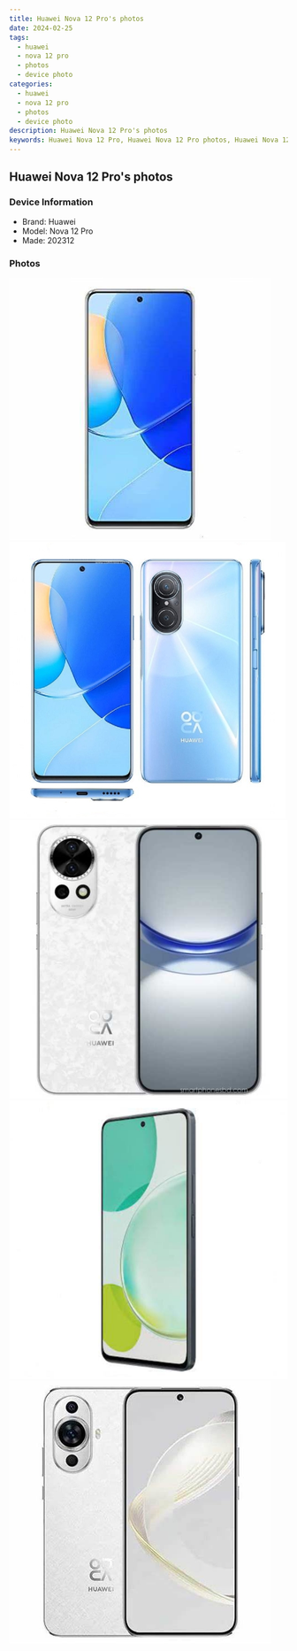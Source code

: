 ```yaml
---
title: Huawei Nova 12 Pro's photos
date: 2024-02-25
tags: 
  - huawei
  - nova 12 pro
  - photos
  - device photo
categories: 
  - huawei
  - nova 12 pro
  - photos
  - device photo
description: Huawei Nova 12 Pro's photos
keywords: Huawei Nova 12 Pro, Huawei Nova 12 Pro photos, Huawei Nova 12 Pro device photo
---
```


## Huawei Nova 12 Pro's photos

### Device Information

- Brand: Huawei
- Model: Nova 12 Pro
- Made: 202312

### Photos

![/images/best-assets/devices/huawei/huawei-nova-12-pro/1.jpg](/images/best-assets/devices/huawei/huawei-nova-12-pro/1.jpg)
![/images/best-assets/devices/huawei/huawei-nova-12-pro/2.jpg](/images/best-assets/devices/huawei/huawei-nova-12-pro/2.jpg)
![/images/best-assets/devices/huawei/huawei-nova-12-pro/3.jpg](/images/best-assets/devices/huawei/huawei-nova-12-pro/3.jpg)
![/images/best-assets/devices/huawei/huawei-nova-12-pro/4.jpg](/images/best-assets/devices/huawei/huawei-nova-12-pro/4.jpg)
![/images/best-assets/devices/huawei/huawei-nova-12-pro/5.jpg](/images/best-assets/devices/huawei/huawei-nova-12-pro/5.jpg)
